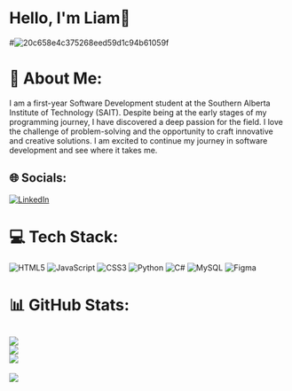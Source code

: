 # Hello, I'm Liam👋

#![20c658e4c375268eed59d1c94b61059f](https://user-images.githubusercontent.com/115582651/220214383-c0dbfc85-b967-47cf-95ae-3ae9881daf1a.gif)

# 💫 About Me:
I am a first-year Software Development student at the Southern Alberta Institute of Technology (SAIT). Despite being at the early stages of my programming journey, I have discovered a deep passion for the field. I love the challenge of problem-solving and the opportunity to craft innovative and creative solutions. I am excited to continue my journey in software development and see where it takes me.

## 🌐 Socials:

[![LinkedIn](https://img.shields.io/badge/LinkedIn-%230077B5.svg?logo=linkedin&logoColor=white)](https://linkedin.com/in/Liam-Marrie)

# 💻 Tech Stack:

![HTML5](https://img.shields.io/badge/html5-%23E34F26.svg?style=for-the-badge&logo=html5&logoColor=white) ![JavaScript](https://img.shields.io/badge/javascript-%23323330.svg?style=for-the-badge&logo=javascript&logoColor=%23F7DF1E) ![CSS3](https://img.shields.io/badge/css3-%231572B6.svg?style=for-the-badge&logo=css3&logoColor=white) ![Python](https://img.shields.io/badge/python-3670A0?style=for-the-badge&logo=python&logoColor=ffdd54) ![C#](https://img.shields.io/badge/c%23-%23239120.svg?style=for-the-badge&logo=c-sharp&logoColor=white) ![MySQL](https://img.shields.io/badge/mysql-%2300f.svg?style=for-the-badge&logo=mysql&logoColor=white) ![Figma](https://img.shields.io/badge/figma-%23F24E1E.svg?style=for-the-badge&logo=figma&logoColor=white)

# 📊 GitHub Stats:

![](https://github-readme-stats.vercel.app/api?username=LiamMarrie&theme=blueberry&hide_border=false&include_all_commits=true&count_private=false)<br/>
![](https://github-readme-streak-stats.herokuapp.com/?user=LiamMarrie&theme=blueberry&hide_border=false)<br/>
![](https://github-readme-stats.vercel.app/api/top-langs/?username=LiamMarrie&theme=blueberry&hide_border=false&include_all_commits=true&count_private=false&layout=compact)
---

[![](https://visitcount.itsvg.in/api?id=LiamMarrie&icon=1&color=1)](https://visitcount.itsvg.in)
